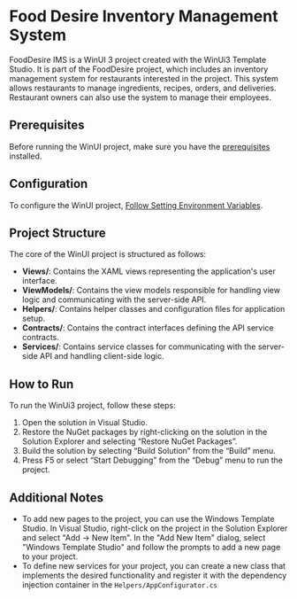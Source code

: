 ﻿# Food Desire Inventory Management System

FoodDesire IMS is a WinUI 3 project created with the WinUi3 Template Studio. It is part of the FoodDesire project, which includes an inventory management system for restaurants interested in the project. This system allows restaurants to manage ingredients, recipes, orders, and deliveries. Restaurant owners can also use the system to manage their employees.

## Prerequisites

Before running the WinUI project, make sure you have the [prerequisites](../../README.md#development-environment-setup) installed.

## Configuration

To configure the WinUI project, [Follow Setting Environment Variables](../FoodDesire.AppSettings/README.md).

## Project Structure

The core of the WinUI project is structured as follows:

- **Views/**: Contains the XAML views representing the application's user interface.
- **ViewModels/**: Contains the view models responsible for handling view logic and communicating with the server-side API.
- **Helpers/**: Contains helper classes and configuration files for application setup.
- **Contracts/**: Contains the contract interfaces defining the API service contracts.
- **Services/**: Contains service classes for communicating with the server-side API and handling client-side logic.

## How to Run

To run the WinUi3 project, follow these steps:

1. Open the solution in Visual Studio.
2. Restore the NuGet packages by right-clicking on the solution in the Solution Explorer and selecting “Restore NuGet Packages”.
3. Build the solution by selecting “Build Solution” from the “Build” menu.
4. Press F5 or select “Start Debugging” from the “Debug” menu to run the project.

## Additional Notes

- To add new pages to the project, you can use the Windows Template Studio. In Visual Studio, right-click on the project in the Solution Explorer and select "Add -> New Item". In the "Add New Item" dialog, select "Windows Template Studio" and follow the prompts to add a new page to your project.
- To define new services for your project, you can create a new class that implements the desired functionality and register it with the dependency injection container in the `Helpers/AppConfigurator.cs`
